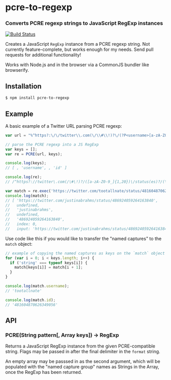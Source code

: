pcre-to-regexp
==============
### Converts PCRE regexp strings to JavaScript RegExp instances
[![Build Status](https://travis-ci.org/TooTallNate/pcre-to-regexp.svg?branch=master)](https://travis-ci.org/TooTallNate/pcre-to-regexp)

Creates a JavaScript `RegExp` instance from a PCRE regexp string.
Not currently feature-complete, but works enough for my needs. Send
pull requests for additional functionality!

Works with Node.js and in the browser via a CommonJS bundler like browserify.


Installation
------------

``` bash
$ npm install pcre-to-regexp
```

Example
-------

A basic example of a Twitter URL parsing PCRE regexp:

``` js
var url = "%^https?:\/\/twitter\\.com(\/\\#\\!)?\/(?P<username>[a-zA-Z0-9_]{1,20})\\\/status(es)?\/(?P<id>\\d+)\/?$%ig";

// parse the PCRE regexp into a JS RegExp
var keys = [];
var re = PCRE(url, keys);

console.log(keys);
// [ , 'username', , 'id' ]

console.log(re);
// /^https?://twitter\.com(/\#\!)?/([a-zA-Z0-9_]{1,20})\/status(es)?/(\d+)/?$/gi

var match = re.exec('https://twitter.com/tootallnate/status/481604870626349056');
console.log(match);
// [ 'https://twitter.com/justinabrahms/status/486924059264163840',
//   undefined,
//   'justinabrahms',
//   undefined,
//   '486924059264163840',
//   index: 0,
//   input: 'https://twitter.com/justinabrahms/status/486924059264163840' ]
```

Use code like this if you would like to transfer the "named captures" to the
`match` object:

``` js
// example of copying the named captures as keys on the `match` object
for (var i = 0; i < keys.length; i++) {
  if ('string' === typeof keys[i]) {
    match[keys[i]] = match[i + 1];
  }
}

console.log(match.username);
// 'tootallnate'

console.log(match.id);
// '481604870626349056'
```

API
---

### PCRE(String pattern[, Array keys]) → RegExp

Returns a JavaScript RegExp instance from the given PCRE-compatible string.
Flags may be passed in after the final delimiter in the `format` string.

An empty array may be passsed in as the second argument, which will be
populated with the "named capture group" names as Strings in the Array,
once the RegExp has been returned.
